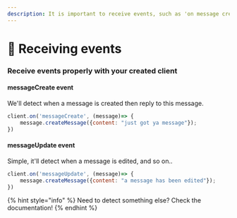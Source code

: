 ```yaml
---
description: It is important to receive events, such as 'on message create, delete, etc..'
---
```


# 🏓 Receiving events

### Receive events properly with your created client

#### messageCreate event

We'll detect when a message is created then reply to this message.

```javascript
client.on('messageCreate', (message)=> {
    message.createMessage({content: "just got ya message"});
})
```

#### messageUpdate event

Simple, it'll detect when a message is edited, and so on..

```javascript
client.on('messageUpdate', (message)=> {
    message.createMessage({content: "a message has been edited"});
})
```

{% hint style="info" %}
Need to detect something else? Check the documentation!
{% endhint %}
